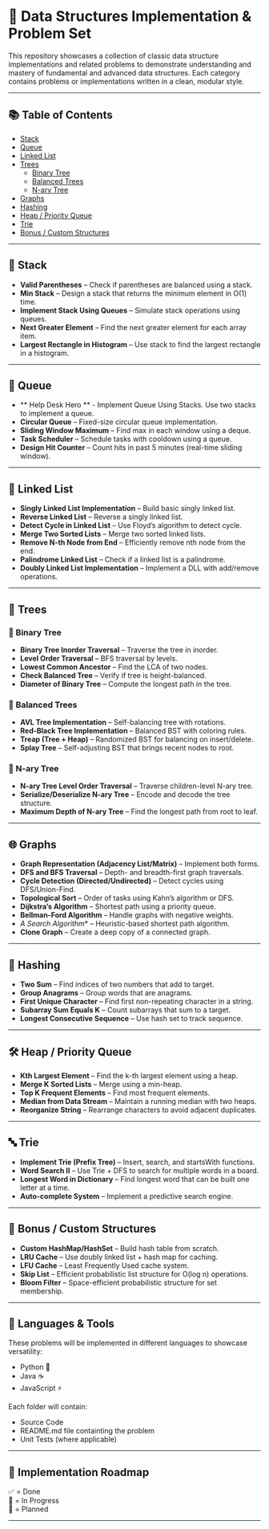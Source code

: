 # 🧠 Data Structures Implementation & Problem Set

This repository showcases a collection of classic data structure implementations and related problems to demonstrate understanding and mastery of fundamental and advanced data structures. Each category contains problems or implementations written in a clean, modular style.

---

## 📚 Table of Contents

- [Stack](#stack)
- [Queue](#queue)
- [Linked List](#linked-list)
- [Trees](#trees)
  - [Binary Tree](#binary-tree)
  - [Balanced Trees](#balanced-trees)
  - [N-ary Tree](#n-ary-tree)
- [Graphs](#graphs)
- [Hashing](#hashing)
- [Heap / Priority Queue](#heap--priority-queue)
- [Trie](#trie)
- [Bonus / Custom Structures](#bonus--custom-structures)

---

## 🥞 Stack

- **Valid Parentheses** – Check if parentheses are balanced using a stack.
- **Min Stack** – Design a stack that returns the minimum element in O(1) time.
- **Implement Stack Using Queues** – Simulate stack operations using queues.
- **Next Greater Element** – Find the next greater element for each array item.
- **Largest Rectangle in Histogram** – Use stack to find the largest rectangle in a histogram.

---

## 🔁 Queue

- ** Help Desk Hero ** - Implement Queue Using Stacks. Use two stacks to implement a queue.
- **Circular Queue** – Fixed-size circular queue implementation.
- **Sliding Window Maximum** – Find max in each window using a deque.
- **Task Scheduler** – Schedule tasks with cooldown using a queue.
- **Design Hit Counter** – Count hits in past 5 minutes (real-time sliding window).

---

## 🔗 Linked List

- **Singly Linked List Implementation** – Build basic singly linked list.
- **Reverse Linked List** – Reverse a singly linked list.
- **Detect Cycle in Linked List** – Use Floyd’s algorithm to detect cycle.
- **Merge Two Sorted Lists** – Merge two sorted linked lists.
- **Remove N-th Node from End** – Efficiently remove nth node from the end.
- **Palindrome Linked List** – Check if a linked list is a palindrome.
- **Doubly Linked List Implementation** – Implement a DLL with add/remove operations.

---

## 🌳 Trees

### 🌲 Binary Tree

- **Binary Tree Inorder Traversal** – Traverse the tree in inorder.
- **Level Order Traversal** – BFS traversal by levels.
- **Lowest Common Ancestor** – Find the LCA of two nodes.
- **Check Balanced Tree** – Verify if tree is height-balanced.
- **Diameter of Binary Tree** – Compute the longest path in the tree.

### 🌳 Balanced Trees

- **AVL Tree Implementation** – Self-balancing tree with rotations.
- **Red-Black Tree Implementation** – Balanced BST with coloring rules.
- **Treap (Tree + Heap)** – Randomized BST for balancing on insert/delete.
- **Splay Tree** – Self-adjusting BST that brings recent nodes to root.

### 🌴 N-ary Tree

- **N-ary Tree Level Order Traversal** – Traverse children-level N-ary tree.
- **Serialize/Deserialize N-ary Tree** – Encode and decode the tree structure.
- **Maximum Depth of N-ary Tree** – Find the longest path from root to leaf.

---

## 🌐 Graphs

- **Graph Representation (Adjacency List/Matrix)** – Implement both forms.
- **DFS and BFS Traversal** – Depth- and breadth-first graph traversals.
- **Cycle Detection (Directed/Undirected)** – Detect cycles using DFS/Union-Find.
- **Topological Sort** – Order of tasks using Kahn’s algorithm or DFS.
- **Dijkstra’s Algorithm** – Shortest path using a priority queue.
- **Bellman-Ford Algorithm** – Handle graphs with negative weights.
- **A* Search Algorithm** – Heuristic-based shortest path algorithm.
- **Clone Graph** – Create a deep copy of a connected graph.

---

## 🔢 Hashing

- **Two Sum** – Find indices of two numbers that add to target.
- **Group Anagrams** – Group words that are anagrams.
- **First Unique Character** – Find first non-repeating character in a string.
- **Subarray Sum Equals K** – Count subarrays that sum to a target.
- **Longest Consecutive Sequence** – Use hash set to track sequence.

---

## 🛠️ Heap / Priority Queue

- **Kth Largest Element** – Find the k-th largest element using a heap.
- **Merge K Sorted Lists** – Merge using a min-heap.
- **Top K Frequent Elements** – Find most frequent elements.
- **Median from Data Stream** – Maintain a running median with two heaps.
- **Reorganize String** – Rearrange characters to avoid adjacent duplicates.

---

## 🔤 Trie

- **Implement Trie (Prefix Tree)** – Insert, search, and startsWith functions.
- **Word Search II** – Use Trie + DFS to search for multiple words in a board.
- **Longest Word in Dictionary** – Find longest word that can be built one letter at a time.
- **Auto-complete System** – Implement a predictive search engine.

---

## 🧪 Bonus / Custom Structures

- **Custom HashMap/HashSet** – Build hash table from scratch.
- **LRU Cache** – Use doubly linked list + hash map for caching.
- **LFU Cache** – Least Frequently Used cache system.
- **Skip List** – Efficient probabilistic list structure for O(log n) operations.
- **Bloom Filter** – Space-efficient probabilistic structure for set membership.

---

## 🧰 Languages & Tools

These problems will be implemented in different languages to showcase versatility:
- Python 🐍
- Java ☕
- JavaScript ⚡

Each folder will contain:
- Source Code
- README.md file containting the problem
- Unit Tests (where applicable)

---

## 📌 Implementation Roadmap

✅ = Done  
🚧 = In Progress  
📝 = Planned

---



